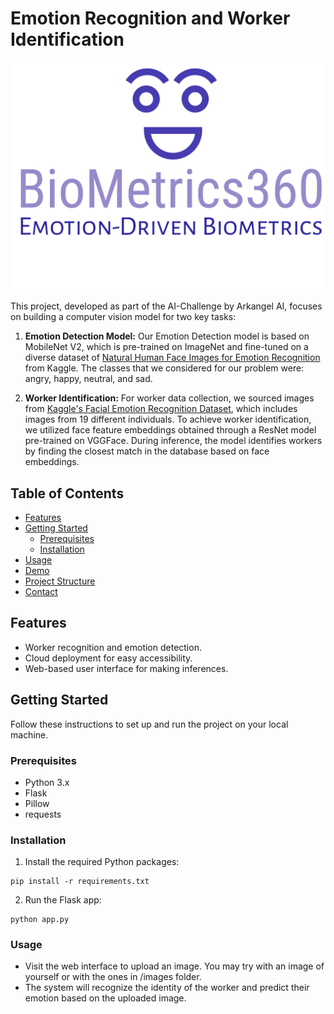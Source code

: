 # Emotion Recognition and Worker Identification

![Project Logo](static/logo.png)

This project, developed as part of the AI-Challenge by Arkangel AI, focuses on building a computer vision model for two key tasks:

1. **Emotion Detection Model:** Our Emotion Detection model is based on MobileNet V2, which is pre-trained on ImageNet and fine-tuned on a diverse dataset of [Natural Human Face Images for Emotion Recognition](https://www.kaggle.com/datasets/sudarshanvaidya/random-images-for-face-emotion-recognition) from Kaggle. The classes that we considered for our problem were: angry, happy, neutral, and sad.

2. **Worker Identification:** For worker data collection, we sourced images from [Kaggle's Facial Emotion Recognition Dataset](https://www.kaggle.com/datasets/tapakah68/facial-emotion-recognition), which includes images from 19 different individuals. To achieve worker identification, we utilized face feature embeddings obtained through a ResNet model pre-trained on VGGFace. During inference, the model identifies workers by finding the closest match in the database based on face embeddings.
   

## Table of Contents
- [Features](#features)
- [Getting Started](#getting-started)
  - [Prerequisites](#prerequisites)
  - [Installation](#installation)
- [Usage](#usage)
- [Demo](#demo)
- [Project Structure](#project-structure)
- [Contact](#contact)

## Features
- Worker recognition and emotion detection.
- Cloud deployment for easy accessibility.
- Web-based user interface for making inferences.

## Getting Started
Follow these instructions to set up and run the project on your local machine.

### Prerequisites
- Python 3.x
- Flask
- Pillow
- requests

### Installation 
1. Install the required Python packages:
```
pip install -r requirements.txt

```
2. Run the Flask app:
```
python app.py

```
### Usage
- Visit the web interface to upload an image. You may try with an image of yourself or with the ones in /images folder.
- The system will recognize the identity of the worker and predict their emotion based on the uploaded image.



  
